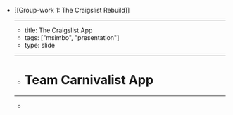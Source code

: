 - [[Group-work 1: The Craigslist Rebuild]]
	- ---
	- title: The Craigslist App
	- tags: ["msimbo", "presentation"]
	- type: slide
	- ---
	- # Team Carnivalist App
	- ---
	- <!-- A Screenshot of a section of the App) -- >
	- ![A Screenshot of a section of the App](https://i.imgur.com/raMU5TC.png)
	- ---
	- ### 🤔 Problem
	- <!-- Share a brief detail on the problem you're trying to solve) -- >
	- #### `Description:` Craigslist has hired our Team Carnival to help re-design three sections of their website
	- >The ULEM's MSIMBO code academy group project. MSB-FY23C1 - Team Carnival - The Craigslist Rebuild
	- ---
	- ### 😃 Solution
	- <!-- Share your brief solution to this problem, your description should be non-technical) -- >
	- #### `Goals:` Completing tasks utilizing HTML and CSS to make sure Craigslist refactoring works smoothly and as designed.
	- ---
	- ### 🛤️ The Process
	- <!-- itemized the key parts of your process for building this app (framed around the milestones) -- >
	- - [x] Milestone 1: HTML, CSS, Figma
		- - [x] Bootstrap TailwindCSS
			- - [x] Validate initial push to Vercel
			- - [x] Figma prototype mock up
				- - Frame 1 - Main page
				- - Frame 2 - Community
				- - Frame 3 - Blog
			- - [x] HTML design
				- - [x] Page 1 - Main
					- - [x] Create templates, layouts and basic structures for header, main section and footer
					- - [x] Link community category to page 2
					- - [x] Design header and footer to show on each page
					- - [x] Design search bar
					           - [x] Design category bar
					        - [x] Page 2 - Community  
					           - [x] Create templates, layouts and basic structures  
					           - [x] Link Blog link to page 3  
					           - [x] Decide on how many lists / paragraphs to show on community page  
					           - [x] Add dates of when content was added to Craigslist  
					           - [x] Check box and filter option in the side nav  
					        - [x] Page 3 - Blog  
					           - [x] Create templates, layouts and basic structures  
					           - [x] Link Logo to page 1  
					           - [x] Decide on how many lists / paragraphs to show on blog page  
					           - [x] Add dates of when content was added to Craigslist  
					           - [x] Add archived link to the side nav  
					     - [x] CSS design  
					        - Decide on correct balance of colors, tone and theme strategy  
					        - Design solves user experience problems  
					        - Addressing different needs by providing user friendly style  
					        - Minimalist design and eye catching font family, size and weight  
					        - Implement sufficient use of spacing, positioning, and proximity  
					        - Consistency in design and smooth UX  
					     - [x] Git
					        - [x] Create group project repository
					        - [x] Create a branch for each contributor
					        - [x] Assign issues to contributors
					  - [x] Production 
					     - [x] Fork the final design from MSIMBO organization to personal GitHub
					     - [x] Deploy to Vercel
					     - [x] Test HTML & CSS Wirefame on Vercel
					     - [x] Submit the GitHub, Vercel, and Slide deck link
					  
					  ---
	- <!-- itemized the techologies your used -- >
	- ### ⚙️ Stack & Technologies
	- - Figma
	- - HTML
	- - TailwindCSS
	- - DaisyUI
	- - GitHub
	- - Vercel
	- - Webstorm